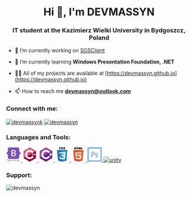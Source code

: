 <h1 align="center">Hi 👋, I'm DEVMASSYN</h1>
<h3 align="center">IT student at the Kazimierz Wielki University in Bydgoszcz, Poland</h3>

- 🔭 I’m currently working on [SGSClient](https://github.com/szyrgamestudio/SGSClient)

- 🌱 I’m currently learning **Windows Presentation Foundation, .NET**

- 👨‍💻 All of my projects are available at [https://devmassyn.github.io](https://devmassyn.github.io)

- 📫 How to reach me **devmassyn@outlook.com**

<h3 align="left">Connect with me:</h3>
<p align="left">
<a href="https://twitter.com/devmassynk" target="blank"><img align="center" src="https://raw.githubusercontent.com/rahuldkjain/github-profile-readme-generator/master/src/images/icons/Social/twitter.svg" alt="devmassynk" height="30" width="40" /></a>
<a href="https://linkedin.com/in/devmassyn" target="blank"><img align="center" src="https://raw.githubusercontent.com/rahuldkjain/github-profile-readme-generator/master/src/images/icons/Social/linked-in-alt.svg" alt="devmassyn" height="30" width="40" /></a>
</p>

<h3 align="left">Languages and Tools:</h3>
<p align="left"> <a href="https://getbootstrap.com" target="_blank" rel="noreferrer"> <img src="https://raw.githubusercontent.com/devicons/devicon/master/icons/bootstrap/bootstrap-plain-wordmark.svg" alt="bootstrap" width="40" height="40"/> </a> <a href="https://www.w3schools.com/cpp/" target="_blank" rel="noreferrer"> <img src="https://raw.githubusercontent.com/devicons/devicon/master/icons/cplusplus/cplusplus-original.svg" alt="cplusplus" width="40" height="40"/> </a> <a href="https://www.w3schools.com/cs/" target="_blank" rel="noreferrer"> <img src="https://raw.githubusercontent.com/devicons/devicon/master/icons/csharp/csharp-original.svg" alt="csharp" width="40" height="40"/> </a> <a href="https://www.w3schools.com/css/" target="_blank" rel="noreferrer"> <img src="https://raw.githubusercontent.com/devicons/devicon/master/icons/css3/css3-original-wordmark.svg" alt="css3" width="40" height="40"/> </a> <a href="https://www.w3.org/html/" target="_blank" rel="noreferrer"> <img src="https://raw.githubusercontent.com/devicons/devicon/master/icons/html5/html5-original-wordmark.svg" alt="html5" width="40" height="40"/> </a> <a href="https://www.photoshop.com/en" target="_blank" rel="noreferrer"> <img src="https://raw.githubusercontent.com/devicons/devicon/master/icons/photoshop/photoshop-line.svg" alt="photoshop" width="40" height="40"/> </a> <a href="https://unity.com/" target="_blank" rel="noreferrer"> <img src="https://www.vectorlogo.zone/logos/unity3d/unity3d-icon.svg" alt="unity" width="40" height="40"/> </a> </p>

<h3 align="left">Support:</h3>
<p><a href="https://ko-fi.com/devmassyn"> <img align="left" src="https://cdn.ko-fi.com/cdn/kofi3.png?v=3" height="50" width="210" alt="devmassyn" /></a></p><br><br>
